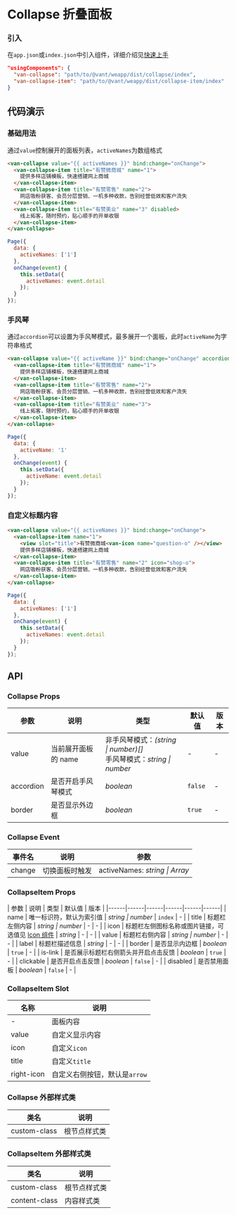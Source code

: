 # Collapse 折叠面板

### 引入
在`app.json`或`index.json`中引入组件，详细介绍见[快速上手](#/quickstart#yin-ru-zu-jian)

```json
"usingComponents": {
  "van-collapse": "path/to/@vant/weapp/dist/collapse/index",
  "van-collapse-item": "path/to/@vant/weapp/dist/collapse-item/index"
}
```

## 代码演示

### 基础用法

通过`value`控制展开的面板列表，`activeNames`为数组格式

```html
<van-collapse value="{{ activeNames }}" bind:change="onChange">
  <van-collapse-item title="有赞微商城" name="1">
    提供多样店铺模板，快速搭建网上商城
  </van-collapse-item>
  <van-collapse-item title="有赞零售" name="2">
    网店吸粉获客、会员分层营销、一机多种收款，告别经营低效和客户流失
  </van-collapse-item>
  <van-collapse-item title="有赞美业" name="3" disabled>
    线上拓客，随时预约，贴心顺手的开单收银
  </van-collapse-item>
</van-collapse>
```

``` javascript
Page({
  data: {
    activeNames: ['1']
  },
  onChange(event) {
    this.setData({
      activeNames: event.detail
    });
  }
});
```

### 手风琴

通过`accordion`可以设置为手风琴模式，最多展开一个面板，此时`activeName`为字符串格式

```html
<van-collapse value="{{ activeName }}" bind:change="onChange" accordion>
  <van-collapse-item title="有赞微商城" name="1">
    提供多样店铺模板，快速搭建网上商城
  </van-collapse-item>
  <van-collapse-item title="有赞零售" name="2">
    网店吸粉获客、会员分层营销、一机多种收款，告别经营低效和客户流失
  </van-collapse-item>
  <van-collapse-item title="有赞美业" name="3">
    线上拓客，随时预约，贴心顺手的开单收银
  </van-collapse-item>
</van-collapse>
```

``` javascript
Page({
  data: {
    activeName: '1'
  },
  onChange(event) {
    this.setData({
      activeName: event.detail
    });
  }
});
```

### 自定义标题内容

```html
<van-collapse value="{{ activeNames }}" bind:change="onChange">
  <van-collapse-item name="1">
    <view slot="title">有赞微商城<van-icon name="question-o" /></view>
    提供多样店铺模板，快速搭建网上商城
  </van-collapse-item>
  <van-collapse-item title="有赞零售" name="2" icon="shop-o">
    网店吸粉获客、会员分层营销、一机多种收款，告别经营低效和客户流失
  </van-collapse-item>
</van-collapse>
```

``` javascript
Page({
  data: {
    activeNames: ['1']
  },
  onChange(event) {
    this.setData({
      activeNames: event.detail
    });
  }
});
```

## API

### Collapse Props

| 参数 | 说明 | 类型 | 默认值 | 版本 |
|------|------|------|------|------|
| value | 当前展开面板的 name | 非手风琴模式：*(string \| number)[]*<br>手风琴模式：*string \| number* | - | - |
| accordion | 是否开启手风琴模式 | *boolean* | `false` | - |
| border | 是否显示外边框 | *boolean* | `true` | - |

### Collapse Event

| 事件名 | 说明 | 参数 |
|------|------|------|
| change | 切换面板时触发 | activeNames: *string \| Array* |

### CollapseItem Props

| 参数 | 说明 | 类型 | 默认值 | 版本 |
|------|------|------|------|------|------|
| name | 唯一标识符，默认为索引值 | *string \| number* | `index` | - |
| title | 标题栏左侧内容 | *string \| number* | - | - |
| icon | 标题栏左侧图标名称或图片链接，可选值见 [Icon 组件](#/icon) | *string* | - | - |
| value | 标题栏右侧内容 | *string \| number* | - | - |
| label | 标题栏描述信息 | *string* | - | - |
| border | 是否显示内边框 | *boolean* | `true` | - |
| is-link | 是否展示标题栏右侧箭头并开启点击反馈 | *boolean* | `true` | - |
| clickable | 是否开启点击反馈 | *boolean* | `false` | - |
| disabled | 是否禁用面板 | *boolean* | `false` | - |

### CollapseItem Slot

| 名称 | 说明 |
|------|------|
| - | 面板内容 |
| value | 自定义显示内容 |
| icon | 自定义`icon` |
| title | 自定义`title` |
| right-icon | 自定义右侧按钮，默认是`arrow` |

### Collapse 外部样式类

| 类名 | 说明 |
|-----------|-----------|
| custom-class | 根节点样式类 |

### CollapseItem 外部样式类

| 类名 | 说明 |
|-----------|-----------|
| custom-class | 根节点样式类 |
| content-class | 内容样式类 |
